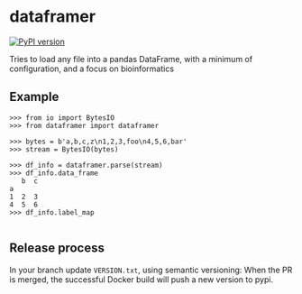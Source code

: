 # dataframer

[![PyPI version](https://badge.fury.io/py/dataframer.svg)](https://pypi.org/project/dataframer/)

Tries to load any file into a pandas DataFrame,
with a minimum of configuration,
and a focus on bioinformatics

## Example

```
>>> from io import BytesIO
>>> from dataframer import dataframer

>>> bytes = b'a,b,c,z\n1,2,3,foo\n4,5,6,bar'
>>> stream = BytesIO(bytes)

>>> df_info = dataframer.parse(stream)
>>> df_info.data_frame
   b  c
a      
1  2  3
4  5  6
>>> df_info.label_map


```

## Release process

In your branch update `VERSION.txt`, using semantic versioning: When the PR
is merged, the successful Docker build will push a new version to pypi.
